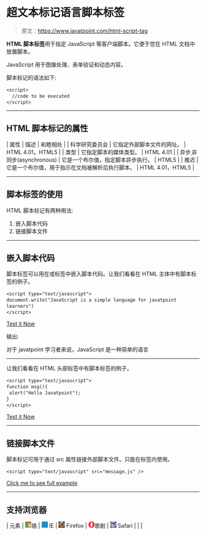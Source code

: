 # 超文本标记语言脚本标签

> 原文：<https://www.javatpoint.com/html-script-tag>

**HTML 脚本标签**用于指定 JavaScript 等客户端脚本。它便于您在 HTML 文档中放置脚本。

JavaScript 用于图像处理、表单验证和动态内容。

脚本标记的语法如下:

```
<script>
  //code to be executed
</script>

```

* * *

## HTML 脚本标记的属性

| 属性 | 描述 | 和睦相处 |
| 科学研究委员会 | 它指定外部脚本文件的网址。 | HTML 4.01，HTML5 |
| 类型 | 它指定脚本的媒体类型。 | HTML 4.01 |
| 异步ˌ非同步(asynchronous) | 它是一个布尔值，指定脚本异步执行。 | HTML5 |
| 推迟 | 它是一个布尔值，用于指示在文档被解析后执行脚本。 | HTML 4.01，HTML5 |

* * *

## 脚本标签的使用

HTML 脚本标记有两种用法:

1.  嵌入脚本代码
2.  链接脚本文件

* * *

## 嵌入脚本代码

脚本标签可以用在或标签中嵌入脚本代码。让我们看看在 HTML 主体中有脚本标签的例子。

```
<script type="text/javascript">
document.write("JavaScript is a simple language for javatpoint learners")
</script>

```

[Test it Now](https://www.javatpoint.com/oprweb/test.jsp?filename=example1js)

输出:

对于 javatpoint 学习者来说，JavaScript 是一种简单的语言

* * *

让我们看看在 HTML 头部标签中有脚本标签的例子。

```
<script type="text/javascript">  
function msg(){  
 alert("Hello Javatpoint");  
}  
</script> 

```

[Test it Now](https://www.javatpoint.com/oprweb/test.jsp?filename=example3js)

* * *

## 链接脚本文件

脚本标记可用于通过 src 属性链接外部脚本文件。只能在标签内使用。

```
<script type="text/javascript" src="message.js" />

```

[Click me to see full example](external-javascript-file)

* * *

## 支持浏览器

| 元素 | ![chrome browser](img/4fbdc93dc2016c5049ed108e7318df19.png)铬 | ![ie browser](img/83dd23df1fe8373fd5bf054b2c1dd88b.png) IE | ![firefox browser](img/4f001fff393888a8a807ed29b28145d1.png) Firefox | ![opera browser](img/6cad4a592cc69a052056a0577b4aac65.png)歌剧 | ![safari browser](img/a0f6a9711a92203c5dc5c127fe9c9fca.png) Safari |
|  |